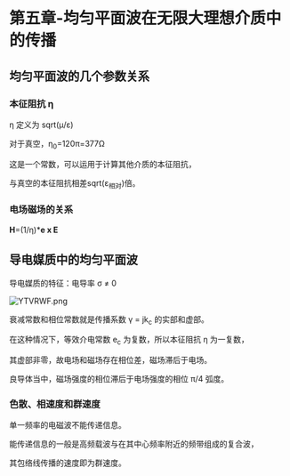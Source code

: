 # 第五章-均匀平面波在无限大理想介质中的传播
## 均匀平面波的几个参数关系
### 本征阻抗 &eta;
&eta; 定义为 sqrt(&mu;/&epsilon;)

对于真空，&eta;<sub>0</sub>=120&pi;=377&Omega;

这是一个常数，可以运用于计算其他介质的本征阻抗，

与真空的本征阻抗相差sqrt(&epsilon;<sub>相对</sub>)倍。

### 电场磁场的关系
**H**=(1/&eta;)\***e x E**
## 导电媒质中的均匀平面波
导电媒质的特征：电导率 &sigma; ≠ 0

![YTVRWF.png](https://s1.ax1x.com/2020/05/20/YTVRWF.png)

衰减常数和相位常数就是传播系数 &gamma; = jk<sub>c</sub> 的实部和虚部。

在这种情况下，等效介电常数 e<sub>c</sub> 为复数，所以本征阻抗 &eta; 为一复数，

其虚部非零，故电场和磁场存在相位差，磁场滞后于电场。

良导体当中，磁场强度的相位滞后于电场强度的相位 &pi;/4 弧度。
### 色散、相速度和群速度
单一频率的电磁波不能传递信息。

能传递信息的一般是高频载波与在其中心频率附近的频带组成的复合波，

其包络线传播的速度即为群速度。
